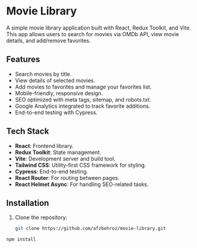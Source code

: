
# Movie Library

A simple movie library application built with React, Redux Toolkit, and Vite. This app allows users to search for movies via OMDb API, view movie details, and add/remove favorites.

## Features
- Search movies by title.
- View details of selected movies.
- Add movies to favorites and manage your favorites list.
- Mobile-friendly, responsive design.
- SEO optimized with meta tags, sitemap, and robots.txt.
- Google Analytics integrated to track favorite additions.
- End-to-end testing with Cypress.

## Tech Stack
- **React**: Frontend library.
- **Redux Toolkit**: State management.
- **Vite**: Development server and build tool.
- **Tailwind CSS**: Utility-first CSS framework for styling.
- **Cypress**: End-to-end testing.
- **React Router**: For routing between pages.
- **React Helmet Async**: For handling SEO-related tasks.

## Installation

1. Clone the repository:
   ```bash
   git clone https://github.com/afzbehroz/movie-library.git
```bash
npm install
```
